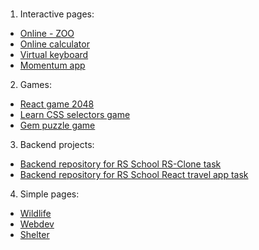 ### 
1. Interactive pages:
  - [Online - ZOO](https://thrvrce.github.io/RS-School-JS2021Q1//online-zoo/pages/landing/landing.html) 
  - [Online calculator](https://thrvrce.github.io/RS-School-JS2020Q3/calculator/index.html)
  - [Virtual keyboard](https://thrvrce.github.io/RS-School-JS2020Q3/virtual-keyboard/)
  - [Momentum app](https://thrvrce.github.io/RS-School-JS2020Q3/momentum/index.html)  
2. Games: 
  - [React game 2048](https://thrvrce.github.io/react-game/index.html)
  - [Learn CSS selectors game](https://thrvrce.github.io/RS-School-JS2020Q3/rs-css/index.html) 
  - [Gem puzzle game](https://thrvrce.github.io/RS-School-JS2020Q3/gem-puzzle/index.html)
3. Backend projects:
  - [Backend repository for RS School RS-Clone task](https://github.com/thrvrce/RS-Clone_backEnd)
  - [Backend repository for RS School React travel app task](https://github.com/thrvrce/RSSReact2021Q1-travel-app_backend)
4. Simple pages:
  - [Wildlife](https://thrvrce.github.io/RS-School-JS2021Q1//wildlife/index.html)
  - [Webdev](https://thrvrce.github.io/RS-School-JS2020Q3/webdev/index.html)   
  - [Shelter](https://thrvrce.github.io/RS-School-JS2020Q3/shelter/pages/main/main.html)


<!--
**thrvrce/thrvrce** is a ✨ _special_ ✨ repository because its `README.md` (this file) appears on your GitHub profile.

Here are some ideas to get you started:

- 🔭 I’m currently working on ...
- 🌱 I’m currently learning ...
- 👯 I’m looking to collaborate on ...
- 🤔 I’m looking for help with ...
- 💬 Ask me about ...
- 📫 How to reach me: ...
- 😄 Pronouns: ...
- ⚡ Fun fact: ...
-->
